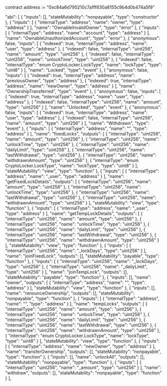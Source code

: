 contract address := "0xc84a6d795210c7a1ff830a8155c9b4d0b474a5f9"

"abi": [
			{
				"inputs": [],
				"stateMutability": "nonpayable",
				"type": "constructor"
			},
			{
				"inputs": [
					{
						"internalType": "address",
						"name": "owner",
						"type": "address"
					}
				],
				"name": "OwnableInvalidOwner",
				"type": "error"
			},
			{
				"inputs": [
					{
						"internalType": "address",
						"name": "account",
						"type": "address"
					}
				],
				"name": "OwnableUnauthorizedAccount",
				"type": "error"
			},
			{
				"anonymous": false,
				"inputs": [
					{
						"indexed": true,
						"internalType": "address",
						"name": "user",
						"type": "address"
					},
					{
						"indexed": false,
						"internalType": "uint256",
						"name": "amount",
						"type": "uint256"
					},
					{
						"indexed": false,
						"internalType": "uint256",
						"name": "unlockTime",
						"type": "uint256"
					},
					{
						"indexed": false,
						"internalType": "enum CryptoLocker.LockType",
						"name": "lockType",
						"type": "uint8"
					}
				],
				"name": "Locked",
				"type": "event"
			},
			{
				"anonymous": false,
				"inputs": [
					{
						"indexed": true,
						"internalType": "address",
						"name": "previousOwner",
						"type": "address"
					},
					{
						"indexed": true,
						"internalType": "address",
						"name": "newOwner",
						"type": "address"
					}
				],
				"name": "OwnershipTransferred",
				"type": "event"
			},
			{
				"anonymous": false,
				"inputs": [
					{
						"indexed": true,
						"internalType": "address",
						"name": "user",
						"type": "address"
					},
					{
						"indexed": false,
						"internalType": "uint256",
						"name": "amount",
						"type": "uint256"
					}
				],
				"name": "Unlocked",
				"type": "event"
			},
			{
				"anonymous": false,
				"inputs": [
					{
						"indexed": true,
						"internalType": "address",
						"name": "user",
						"type": "address"
					},
					{
						"indexed": false,
						"internalType": "uint256",
						"name": "amount",
						"type": "uint256"
					}
				],
				"name": "Withdrawn",
				"type": "event"
			},
			{
				"inputs": [
					{
						"internalType": "address",
						"name": "",
						"type": "address"
					}
				],
				"name": "fixedLocks",
				"outputs": [
					{
						"internalType": "uint256",
						"name": "amount",
						"type": "uint256"
					},
					{
						"internalType": "uint256",
						"name": "unlockTime",
						"type": "uint256"
					},
					{
						"internalType": "uint256",
						"name": "dailyLimit",
						"type": "uint256"
					},
					{
						"internalType": "uint256",
						"name": "lastWithdrawal",
						"type": "uint256"
					},
					{
						"internalType": "uint256",
						"name": "withdrawnAmount",
						"type": "uint256"
					},
					{
						"internalType": "enum CryptoLocker.LockType",
						"name": "lockType",
						"type": "uint8"
					}
				],
				"stateMutability": "view",
				"type": "function"
			},
			{
				"inputs": [
					{
						"internalType": "address",
						"name": "_user",
						"type": "address"
					}
				],
				"name": "getFixedLockDetails",
				"outputs": [
					{
						"internalType": "uint256",
						"name": "amount",
						"type": "uint256"
					},
					{
						"internalType": "uint256",
						"name": "unlockTime",
						"type": "uint256"
					},
					{
						"internalType": "uint256",
						"name": "lastWithdrawal",
						"type": "uint256"
					},
					{
						"internalType": "uint256",
						"name": "withdrawnAmount",
						"type": "uint256"
					}
				],
				"stateMutability": "view",
				"type": "function"
			},
			{
				"inputs": [
					{
						"internalType": "address",
						"name": "_user",
						"type": "address"
					}
				],
				"name": "getTempLockDetails",
				"outputs": [
					{
						"internalType": "uint256",
						"name": "amount",
						"type": "uint256"
					},
					{
						"internalType": "uint256",
						"name": "unlockTime",
						"type": "uint256"
					},
					{
						"internalType": "uint256",
						"name": "dailyLimit",
						"type": "uint256"
					},
					{
						"internalType": "uint256",
						"name": "lastWithdrawal",
						"type": "uint256"
					},
					{
						"internalType": "uint256",
						"name": "withdrawnAmount",
						"type": "uint256"
					}
				],
				"stateMutability": "view",
				"type": "function"
			},
			{
				"inputs": [
					{
						"internalType": "uint256",
						"name": "_lockDays",
						"type": "uint256"
					}
				],
				"name": "joinFixedLock",
				"outputs": [],
				"stateMutability": "payable",
				"type": "function"
			},
			{
				"inputs": [
					{
						"internalType": "uint256",
						"name": "_lockDays",
						"type": "uint256"
					},
					{
						"internalType": "uint256",
						"name": "_dailyLimit",
						"type": "uint256"
					}
				],
				"name": "joinTempLock",
				"outputs": [],
				"stateMutability": "payable",
				"type": "function"
			},
			{
				"inputs": [],
				"name": "owner",
				"outputs": [
					{
						"internalType": "address",
						"name": "",
						"type": "address"
					}
				],
				"stateMutability": "view",
				"type": "function"
			},
			{
				"inputs": [],
				"name": "renounceOwnership",
				"outputs": [],
				"stateMutability": "nonpayable",
				"type": "function"
			},
			{
				"inputs": [
					{
						"internalType": "address",
						"name": "",
						"type": "address"
					}
				],
				"name": "tempLocks",
				"outputs": [
					{
						"internalType": "uint256",
						"name": "amount",
						"type": "uint256"
					},
					{
						"internalType": "uint256",
						"name": "unlockTime",
						"type": "uint256"
					},
					{
						"internalType": "uint256",
						"name": "dailyLimit",
						"type": "uint256"
					},
					{
						"internalType": "uint256",
						"name": "lastWithdrawal",
						"type": "uint256"
					},
					{
						"internalType": "uint256",
						"name": "withdrawnAmount",
						"type": "uint256"
					},
					{
						"internalType": "enum CryptoLocker.LockType",
						"name": "lockType",
						"type": "uint8"
					}
				],
				"stateMutability": "view",
				"type": "function"
			},
			{
				"inputs": [
					{
						"internalType": "address",
						"name": "newOwner",
						"type": "address"
					}
				],
				"name": "transferOwnership",
				"outputs": [],
				"stateMutability": "nonpayable",
				"type": "function"
			},
			{
				"inputs": [],
				"name": "unlockAll",
				"outputs": [],
				"stateMutability": "nonpayable",
				"type": "function"
			},
			{
				"inputs": [
					{
						"internalType": "uint256",
						"name": "_amount",
						"type": "uint256"
					}
				],
				"name": "withdraw",
				"outputs": [],
				"stateMutability": "nonpayable",
				"type": "function"
			}
		],